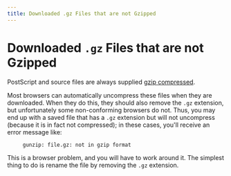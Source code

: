 ```yaml
---
title: Downloaded .gz Files that are not Gzipped
---
```


# Downloaded `.gz` Files that are not Gzipped

PostScript and source files are always supplied [gzip
compressed](/help/unpack.md#gunzip).

Most browsers can automatically uncompress these files when they are
downloaded. When they do this, they should also remove the `.gz`
extension, but unfortunately some non-conforming browsers do not. Thus,
you may end up with a saved file that has a `.gz` extension but will not
uncompress (because it is in fact not compressed); in these cases,
you'll receive an error message like:

``` 
     gunzip: file.gz: not in gzip format
```

This is a browser problem, and you will have to work around it. The
simplest thing to do is rename the file by removing the `.gz` extension.
